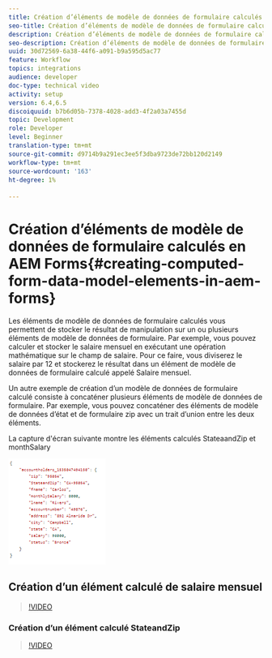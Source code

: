 ```yaml
---
title: Création d’éléments de modèle de données de formulaire calculés en AEM Forms
seo-title: Création d’éléments de modèle de données de formulaire calculés en AEM Forms
description: Création d’éléments de modèle de données de formulaire calculés
seo-description: Création d’éléments de modèle de données de formulaire calculés
uuid: 30d72569-6a38-44f6-a091-b9a595d5ac77
feature: Workflow
topics: integrations
audience: developer
doc-type: technical video
activity: setup
version: 6.4,6.5
discoiquuid: b7b6d05b-7378-4028-add3-4f2a03a7455d
topic: Development
role: Developer
level: Beginner
translation-type: tm+mt
source-git-commit: d9714b9a291ec3ee5f3dba9723de72bb120d2149
workflow-type: tm+mt
source-wordcount: '163'
ht-degree: 1%

---
```



# Création d’éléments de modèle de données de formulaire calculés en AEM Forms{#creating-computed-form-data-model-elements-in-aem-forms}

Les éléments de modèle de données de formulaire calculés vous permettent de stocker le résultat de manipulation sur un ou plusieurs éléments de modèle de données de formulaire. Par exemple, vous pouvez calculer et stocker le salaire mensuel en exécutant une opération mathématique sur le champ de salaire. Pour ce faire, vous diviserez le salaire par 12 et stockerez le résultat dans un élément de modèle de données de formulaire calculé appelé Salaire mensuel.

Un autre exemple de création d’un modèle de données de formulaire calculé consiste à concaténer plusieurs éléments de modèle de données de formulaire. Par exemple, vous pouvez concaténer des éléments de modèle de données d’état et de formulaire zip avec un trait d’union entre les deux éléments.

La capture d&#39;écran suivante montre les éléments calculés StateaandZip et monthSalary

![computedfdmelement](assets/computedfdmelement.gif)

## Création d’un élément calculé de salaire mensuel

>[!VIDEO](https://video.tv.adobe.com/v/23855?quality=9&learn=on)

### Création d’un élément calculé StateandZip

>[!VIDEO](https://video.tv.adobe.com/v/23856/?quality=9&learn=on)

